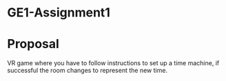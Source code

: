 # GE1-Assignment1

# Proposal
VR game where you have to follow instructions to set up a time machine, if successful the room changes to represent the new time.
